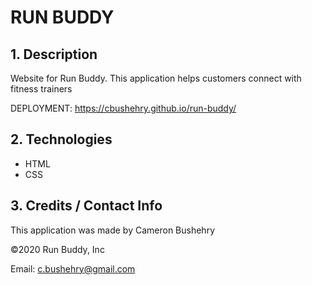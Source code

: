 # RUN BUDDY

## 1. Description
Website for Run Buddy. This application helps customers connect with fitness trainers

DEPLOYMENT: https://cbushehry.github.io/run-buddy/

## 2. Technologies
* HTML
* CSS

## 3. Credits / Contact Info
This application was made by Cameron Bushehry

©️2020 Run Buddy, Inc

Email: c.bushehry@gmail.com
